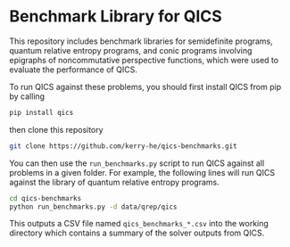 # Benchmark Library for QICS

This repository includes benchmark libraries for semidefinite programs, 
quantum relative entropy programs, and conic programs involving epigraphs
of noncommutative perspective functions, which were used to evaluate the
performance of QICS.

To run QICS against these problems, you should first install QICS from pip
by calling

```bash
pip install qics
```

then clone this repository

```bash
git clone https://github.com/kerry-he/qics-benchmarks.git
```

You can then use the ``run_benchmarks.py`` script to run QICS against all
problems in a given folder. For example, the following lines will run QICS
against the library of quantum relative entropy programs.

```bash
cd qics-benchmarks
python run_benchmarks.py -d data/qrep/qics
```

This outputs a CSV file named ``qics_benchmarks_*.csv`` into the working
directory which contains a summary of the solver outputs from QICS.